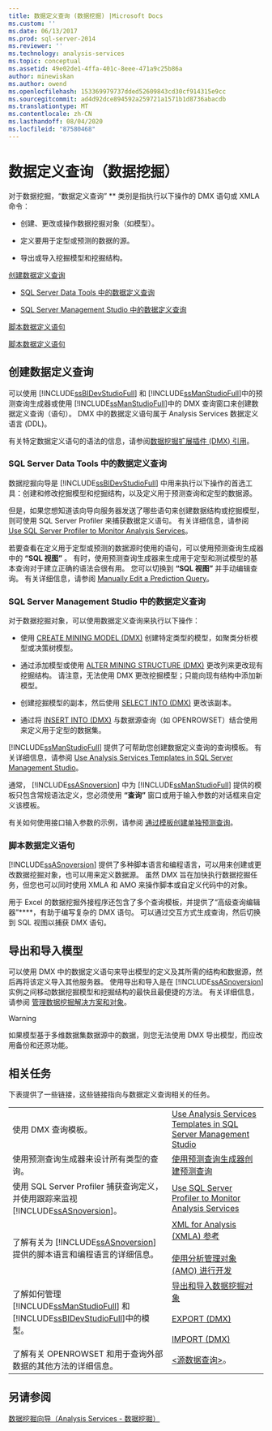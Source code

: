 ```yaml
---
title: 数据定义查询 (数据挖掘) |Microsoft Docs
ms.custom: ''
ms.date: 06/13/2017
ms.prod: sql-server-2014
ms.reviewer: ''
ms.technology: analysis-services
ms.topic: conceptual
ms.assetid: 49e02de1-4ffa-401c-8eee-471a9c25b86a
author: minewiskan
ms.author: owend
ms.openlocfilehash: 153369979737dded52609843cd30cf914315e9cc
ms.sourcegitcommit: ad4d92dce894592a259721a1571b1d8736abacdb
ms.translationtype: MT
ms.contentlocale: zh-CN
ms.lasthandoff: 08/04/2020
ms.locfileid: "87580468"
---
```

# <a name="data-definition-queries-data-mining"></a>数据定义查询（数据挖掘）
  对于数据挖掘，“数据定义查询” ** 类别是指执行以下操作的 DMX 语句或 XMLA 命令：  
  
-   创建、更改或操作数据挖掘对象（如模型）。  
  
-   定义要用于定型或预测的数据的源。  
  
-   导出或导入挖掘模型和挖掘结构。  
  
 [创建数据定义查询](#bkmk_Create)  
  
-   [SQL Server Data Tools 中的数据定义查询](#bkmk_ssdt)  
  
-   [SQL Server Management Studio 中的数据定义查询](#bkmk_SSMS)  
  
 [脚本数据定义语句](#bkmk_Scripts)  
  
 [脚本数据定义语句](#bkmk_Export)  
  
##  <a name="creating-data-definition-queries"></a><a name="bkmk_Create"></a>创建数据定义查询  
 可以使用 [!INCLUDE[ssBIDevStudioFull](../../includes/ssbidevstudiofull-md.md)] 和 [!INCLUDE[ssManStudioFull](../../includes/ssmanstudiofull-md.md)]中的预测查询生成器或使用 [!INCLUDE[ssManStudioFull](../../includes/ssmanstudiofull-md.md)]中的 DMX 查询窗口来创建数据定义查询（语句）。 DMX 中的数据定义语句属于 Analysis Services 数据定义语言 (DDL)。  
  
 有关特定数据定义语句的语法的信息，请参阅[数据挖掘扩展插件 (DMX) 引用](/sql/dmx/data-mining-extensions-dmx-reference)。  
  
###  <a name="data-definition-queries-in-sql-server-data-tools"></a><a name="bkmk_ssdt"></a>SQL Server Data Tools 中的数据定义查询  
 数据挖掘向导是 [!INCLUDE[ssBIDevStudioFull](../../includes/ssbidevstudiofull-md.md)] 中用来执行以下操作的首选工具：创建和修改挖掘模型和挖掘结构，以及定义用于预测查询和定型的数据源。  
  
 但是，如果您想知道该向导向服务器发送了哪些语句来创建数据结构或挖掘模型，则可使用 SQL Server Profiler 来捕获数据定义语句。 有关详细信息，请参阅 [Use SQL Server Profiler to Monitor Analysis Services](../instances/use-sql-server-profiler-to-monitor-analysis-services.md)。  
  
 若要查看在定义用于定型或预测的数据源时使用的语句，可以使用预测查询生成器中的 **“SQL 视图”** 。 有时，使用预测查询生成器来生成用于定型和测试模型的基本查询对于建立正确的语法会很有用。 您可以切换到 **“SQL 视图”** 并手动编辑查询。 有关详细信息，请参阅 [Manually Edit a Prediction Query](manually-edit-a-prediction-query.md)。  
  
###  <a name="data-definition-queries-in-sql-server-management-studio"></a><a name="bkmk_SSMS"></a>SQL Server Management Studio 中的数据定义查询  
 对于数据挖掘对象，可以使用数据定义查询来执行以下操作：  
  
-   使用 [CREATE MINING MODEL (DMX)](/sql/dmx/create-mining-model-dmx) 创建特定类型的模型，如聚类分析模型或决策树模型。  
  
-   通过添加模型或使用 [ALTER MINING STRUCTURE (DMX)](/sql/dmx/alter-mining-structure-dmx) 更改列来更改现有挖掘结构。 请注意，无法使用 DMX 更改挖掘模型；只能向现有结构中添加新模型。  
  
-   创建挖掘模型的副本，然后使用 [SELECT INTO (DMX)](/sql/dmx/select-into-dmx) 更改该副本。  
  
-   通过将 [INSERT INTO (DMX)](/sql/dmx/insert-into-dmx) 与数据源查询（如 OPENROWSET）结合使用来定义用于定型的数据集。  
  
 [!INCLUDE[ssManStudioFull](../../includes/ssmanstudiofull-md.md)] 提供了可帮助您创建数据定义查询的查询模板。 有关详细信息，请参阅 [Use Analysis Services Templates in SQL Server Management Studio](../instances/use-analysis-services-templates-in-sql-server-management-studio.md)。  
  
 通常， [!INCLUDE[ssASnoversion](../../includes/ssasnoversion-md.md)] 中为 [!INCLUDE[ssManStudioFull](../../includes/ssmanstudiofull-md.md)] 提供的模板只包含常规语法定义，您必须使用 **“查询”** 窗口或用于输入参数的对话框来自定义该模板。  
  
 有关如何使用接口输入参数的示例，请参阅 [通过模板创建单独预测查询](create-a-singleton-prediction-query-from-a-template.md)。  
  
###  <a name="scripting-data-definition-statements"></a><a name="bkmk_Scripts"></a>脚本数据定义语句  
 [!INCLUDE[ssASnoversion](../../includes/ssasnoversion-md.md)] 提供了多种脚本语言和编程语言，可以用来创建或更改数据挖掘对象，也可以用来定义数据源。  虽然 DMX 旨在加快执行数据挖掘任务，但您也可以同时使用 XMLA 和 AMO 来操作脚本或自定义代码中的对象。  
  
 用于 Excel 的数据挖掘外接程序还包含了多个查询模板，并提供了“高级查询编辑器”****，有助于编写复杂的 DMX 语句。 可以通过交互方式生成查询，然后切换到 SQL 视图以捕获 DMX 语句。  
  
##  <a name="exporting-and-importing-models"></a><a name="bkmk_Export"></a>导出和导入模型  
 可以使用 DMX 中的数据定义语句来导出模型的定义及其所需的结构和数据源，然后再将该定义导入其他服务器。 使用导出和导入是在 [!INCLUDE[ssASnoversion](../../includes/ssasnoversion-md.md)]实例之间移动数据挖掘模型和挖掘结构的最快且最便捷的方法。 有关详细信息，请参阅 [管理数据挖掘解决方案和对象](management-of-data-mining-solutions-and-objects.md)。  
  
> [!WARNING]  
>  如果模型基于多维数据集数据源中的数据，则您无法使用 DMX 导出模型，而应改用备份和还原功能。  
  
##  <a name="related-tasks"></a><a name="bkmk_Tasks"></a> 相关任务  
 下表提供了一些链接，这些链接指向与数据定义查询相关的任务。  
  
|||  
|-|-|  
|使用 DMX 查询模板。|[Use Analysis Services Templates in SQL Server Management Studio](../instances/use-analysis-services-templates-in-sql-server-management-studio.md)|  
|使用预测查询生成器来设计所有类型的查询。|[使用预测查询生成器创建预测查询](create-a-prediction-query-using-the-prediction-query-builder.md)|  
|使用 SQL Server Profiler 捕获查询定义，并使用跟踪来监视 [!INCLUDE[ssASnoversion](../../includes/ssasnoversion-md.md)]。|[Use SQL Server Profiler to Monitor Analysis Services](../instances/use-sql-server-profiler-to-monitor-analysis-services.md)|  
|了解有关为 [!INCLUDE[ssASnoversion](../../includes/ssasnoversion-md.md)]提供的脚本语言和编程语言的详细信息。|[XML for Analysis (XMLA) 参考](https://docs.microsoft.com/bi-reference/xmla/xml-for-analysis-xmla-reference)<br /><br /> [使用分析管理对象 (AMO) 进行开发](https://docs.microsoft.com/bi-reference/amo/developing-with-analysis-management-objects-amo)|  
|了解如何管理 [!INCLUDE[ssManStudioFull](../../includes/ssmanstudiofull-md.md)] 和 [!INCLUDE[ssBIDevStudioFull](../../includes/ssbidevstudiofull-md.md)]中的模型。|[导出和导入数据挖掘对象](export-and-import-data-mining-objects.md)<br /><br /> [EXPORT (DMX)](/sql/dmx/export-dmx)<br /><br /> [IMPORT (DMX)](/sql/dmx/import-dmx)|  
|了解有关 OPENROWSET 和用于查询外部数据的其他方法的详细信息。|[<源数据查询>](/sql/dmx/source-data-query)。|  
  
## <a name="see-also"></a>另请参阅  
 [数据挖掘向导（Analysis Services - 数据挖掘）](data-mining-wizard-analysis-services-data-mining.md)  
  
  
